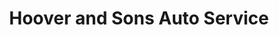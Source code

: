 ---
title: "Hoover and Sons Auto Service"
url: /flint/hoover-and-sons-auto-service/
shop: Autowerkstatt
---
